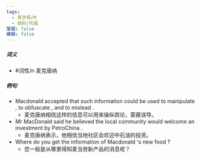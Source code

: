 ```yaml
---
tags:
  - 首字母/M
  - 级别/托福
掌握: false
模糊: false
---
```

##### 词义
- #词性/n  麦克唐纳
##### 例句
- Macdonald accepted that such information could be used to manipulate , to obfuscate , and to mislead .
	- 麦克唐纳相信这样的信息可以用来操纵舆论，蒙蔽误导。
- Mr MacDonald said he believed the local community would welcome an investment by PetroChina .
	- 麦克唐纳表示，他相信当地社区会欢迎中石油的投资。
- Where do you get the information of Macdonald 's new food ?
	- 您一般是从哪里得知麦当劳新产品的消息呢？
